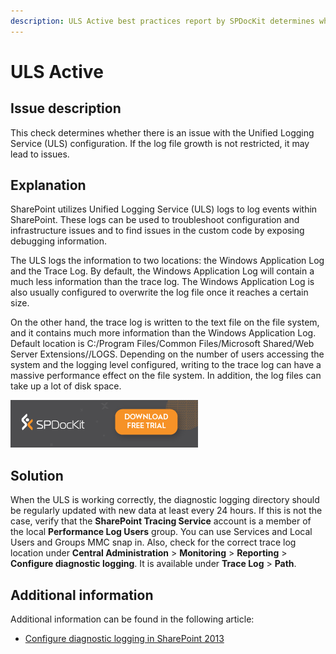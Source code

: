 ```yaml
---
description: ULS Active best practices report by SPDocKit determines whether there is an issue with the Unified Logging Service (ULS) configuration.
---
```


# ULS Active

## Issue description

This check determines whether there is an issue with the Unified Logging Service \(ULS\) configuration. If the log file growth is not restricted, it may lead to issues.

## Explanation

SharePoint utilizes Unified Logging Service \(ULS\) logs to log events within SharePoint. These logs can be used to troubleshoot configuration and infrastructure issues and to find issues in the custom code by exposing debugging information.

The ULS logs the information to two locations: the Windows Application Log and the Trace Log. By default, the Windows Application Log will contain a much less information than the trace log. The Windows Application Log is also usually configured to overwrite the log file once it reaches a certain size.

On the other hand, the trace log is written to the text file on the file system, and it contains much more information than the Windows Application Log. Default location is C:/Program Files/Common Files/Microsoft Shared/Web Server Extensions//LOGS. Depending on the number of users accessing the system and the logging level configured, writing to the trace log can have a massive performance effect on the file system. In addition, the log files can take up a lot of disk space.

[![Download SPDocKit](../.gitbook/assets/spdockit_download.png)](http://bit.ly/2US0Zna)

## Solution

When the ULS is working correctly, the diagnostic logging directory should be regularly updated with new data at least every 24 hours. If this is not the case, verify that the **SharePoint Tracing Service** account is a member of the local **Performance Log Users** group. You can use Services and Local Users and Groups MMC snap in. Also, check for the correct trace log location under **Central Administration** &gt; **Monitoring** &gt; **Reporting** &gt; **Configure diagnostic logging**. It is available under **Trace Log** &gt; **Path**.

## Additional information

Additional information can be found in the following article:

* [Configure diagnostic logging in SharePoint 2013](https://technet.microsoft.com/en-us/library/ee748656.aspx)

